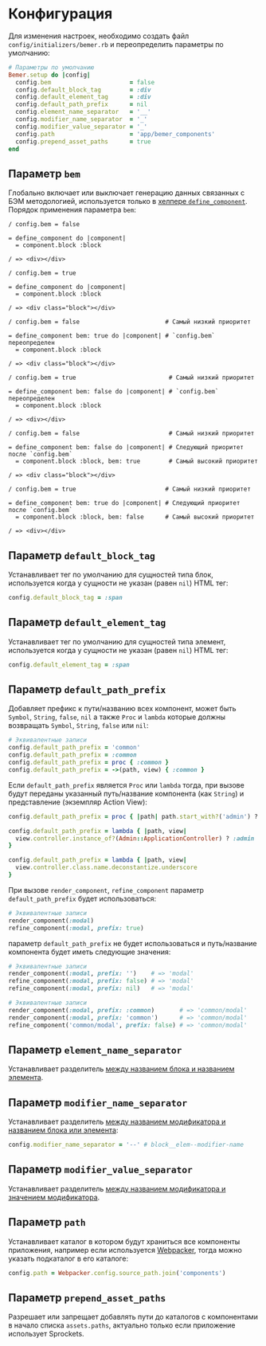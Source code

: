 # Конфигурация

Для изменения настроек, необходимо создать файл `config/initializers/bemer.rb` и переопределить параметры по умолчанию:

```ruby
# Параметры по умолчанию
Bemer.setup do |config|
  config.bem                      = false
  config.default_block_tag        = :div
  config.default_element_tag      = :div
  config.default_path_prefix      = nil
  config.element_name_separator   = '__'
  config.modifier_name_separator  = '_'
  config.modifier_value_separator = '_'
  config.path                     = 'app/bemer_components'
  config.prepend_asset_paths      = true
end
```

## Параметр `bem`

Глобально включает или выключает генерацию данных связанных с БЭМ методологией, используется только в [хелпере `define_component`](Хелпер-define_component.md). Порядок применения параметра `bem`:
```slim
/ config.bem = false

= define_component do |component|
  = component.block :block

/ => <div></div>
```
```slim
/ config.bem = true

= define_component do |component|
  = component.block :block

/ => <div class="block"></div>
```
```slim
/ config.bem = false                        # Самый низкий приоритет

= define_component bem: true do |component| # `config.bem` переопределен
  = component.block :block

/ => <div class="block"></div>
```
```slim
/ config.bem = true                          # Самый низкий приоритет

= define_component bem: false do |component| # `config.bem` переопределен
  = component.block :block

/ => <div></div>
```
```slim
/ config.bem = false                         # Самый низкий приоритет

= define_component bem: false do |component| # Следующий приоритет после `config.bem`
  = component.block :block, bem: true        # Самый высокий приоритет

/ => <div class="block"></div>
```
```slim
/ config.bem = true                         # Самый низкий приоритет

= define_component bem: true do |component| # Следующий приоритет после `config.bem`
  = component.block :block, bem: false      # Самый высокий приоритет

/ => <div></div>
```

## Параметр `default_block_tag`

Устанавливает тег по умолчанию для сущностей типа блок, используется когда у сущности не указан (равен `nil`) HTML тег:

```ruby
config.default_block_tag = :span
```

## Параметр `default_element_tag`

Устанавливает тег по умолчанию для сущностей типа элемент, используется когда у сущности не указан (равен `nil`) HTML тег:

```ruby
config.default_element_tag = :span
```

## Параметр `default_path_prefix`

Добавляет префикс к пути/названию всех компонент, может быть `Symbol`, `String`, `false`, `nil` а также `Proc` и `lambda` которые должны возвращать `Symbol`, `String`, `false` или `nil`:

```ruby
# Эквивалентные записи
config.default_path_prefix = 'common'
config.default_path_prefix = :common
config.default_path_prefix = proc { :common }
config.default_path_prefix = ->(path, view) { :common }
```
Если `default_path_prefix` является `Proc` или `lambda` тогда, при вызове будут переданы указанный путь/название компонента (как `String`) и представление (экземпляр Action View):
```ruby
config.default_path_prefix = proc { |path| path.start_with?('admin') ? '' : :user }
```
```ruby
config.default_path_prefix = lambda { |path, view|
  view.controller.instance_of?(Admin::ApplicationController) ? :admin : :user
}
```
```ruby
config.default_path_prefix = lambda { |path, view|
  view.controller.class.name.deconstantize.underscore
}
```
При вызове `render_component`, `refine_component` параметр `default_path_prefix` будет использоваться:
```ruby
# Эквивалентные записи
render_component(:modal)
refine_component(:modal, prefix: true)
```
параметр `default_path_prefix` не будет использоваться и путь/название компонента будет иметь следующие значения:
```ruby
# Эквивалентные записи
render_component(:modal, prefix: '')    # => 'modal'
refine_component(:modal, prefix: false) # => 'modal'
refine_component(:modal, prefix: nil)   # => 'modal'
```
```ruby
# Эквивалентные записи
render_component(:modal, prefix: :common)       # => 'common/modal'
render_component(:modal, prefix: 'common')      # => 'common/modal'
refine_component('common/modal', prefix: false) # => 'common/modal'
```

## Параметр `element_name_separator`

Устанавливает разделитель [между названием блока и названием элемента](https://ru.bem.info/methodology/naming-convention/).

## Параметр `modifier_name_separator`

Устанавливает разделитель [между названием модификатора и названием блока или элемента](https://ru.bem.info/methodology/naming-convention/):
```ruby
config.modifier_name_separator = '--' # block__elem--modifier-name
```

## Параметр `modifier_value_separator`

Устанавливает разделитель [между названием модификатора и значением модификатора](https://ru.bem.info/methodology/naming-convention/).

## Параметр `path`

Устанавливает каталог в котором будут храниться все компоненты приложения, например если используется [Webpacker](https://github.com/rails/webpacker), тогда можно указать подкаталог в его каталоге:

```ruby
config.path = Webpacker.config.source_path.join('components')
```

## Параметр `prepend_asset_paths`

Разрешает или запрещает добавлять пути до каталогов с компонентами в начало списка `assets.paths`, актуально только если приложение использует Sprockets.
